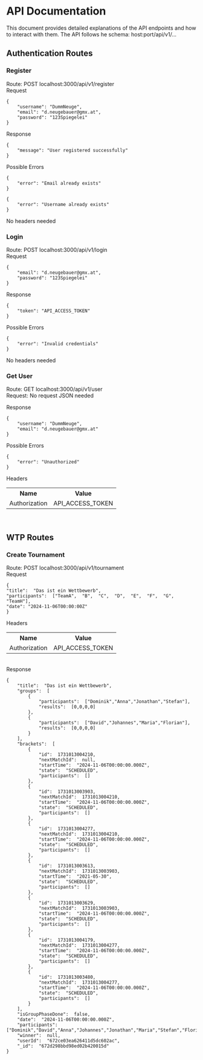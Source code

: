 
# API Documentation

This document provides detailed explanations of the API endpoints and how to interact with them.
The API follows he schema: host:port/api/v1/...

## Authentication Routes

### Register

Route: POST localhost:3000/api/v1/register<br>
Request<br>
```
{
    "username": "DummNeuge",
    "email": "d.neugebauer@gmx.at",
    "password": "123Spiegelei"
}
```

Response<br>
```
{
    "message": "User registered successfully"
}
```

Possible Errors<br>
```
{
    "error": "Email already exists"
}
```
```
{
    "error": "Username already exists"
}
```
No headers needed

### Login

Route: POST localhost:3000/api/v1/login<br>
Request<br>
```
{
    "email": "d.neugebauer@gmx.at",
    "password": "123Spiegelei"
}
```

Response<br>
```
{
    "token": "API_ACCESS_TOKEN"
}
```

Possible Errors<br>
```
{
    "error": "Invalid credentials"
}
```

No headers needed

### Get User


Route: GET localhost:3000/api/v1/user<br>
Request: No request JSON needed

Response<br>
```
{
    "username": "DummNeuge",
    "email": "d.neugebauer@gmx.at"
}
```

Possible Errors<br>
```
{
    "error": "Unauthorized"
}
```

Headers<br>
<table> 
<tr> 
<th>Name</th> <th>Value</th>
</tr> 
<tr> 
<td>Authorization</td> <td>API_ACCESS_TOKEN </td>
</table>
<br>

## WTP Routes

### Create Tournament

Route: POST localhost:3000/api/v1/tournament<br> 
Request<br>

```
{
"title":  "Das ist ein Wettbewerb",
"participants":  ["TeamA",  "B",  "C",  "D",  "E",  "F",  "G",  "TeamH"],
"date": "2024-11-06T00:00:00Z"
}
```

Headers<br>
<table> 
<tr> 
<th>Name</th> <th>Value</th>
</tr> 
<tr> 
<td>Authorization</td> <td>API_ACCESS_TOKEN </td>
</table>
<br>
Response<br>

```
{
	"title":  "Das ist ein Wettbewerb",
	"groups":  [
		{
			"participants":  ["Dominik","Anna","Jonathan","Stefan"],
			"results":  [0,0,0,0]
		},
		{
			"participants":  ["David","Johannes","Maria","Florian"],
			"results":  [0,0,0,0]
		}
	],
	"brackets":  [
		{
			"id":  1731013004210,
			"nextMatchId":  null,
			"startTime":  "2024-11-06T00:00:00.000Z",
			"state":  "SCHEDULED",
			"participants":  []
		},
		{
			"id":  1731013003903,
			"nextMatchId":  1731013004210,
			"startTime":  "2024-11-06T00:00:00.000Z",
			"state":  "SCHEDULED",
			"participants":  []
		},
		{
			"id":  1731013004277,
			"nextMatchId":  1731013004210,
			"startTime":  "2024-11-06T00:00:00.000Z",
			"state":  "SCHEDULED",
			"participants":  []
		},
		{
			"id":  1731013003613,
			"nextMatchId":  1731013003903,
			"startTime":  "2021-05-30",
			"state":  "SCHEDULED",
			"participants":  []
		},
		{
			"id":  1731013003629,
			"nextMatchId":  1731013003903,
			"startTime":  "2024-11-06T00:00:00.000Z",
			"state":  "SCHEDULED",
			"participants":  []
		},
		{
			"id":  1731013004179,
			"nextMatchId":  1731013004277,
			"startTime":  "2024-11-06T00:00:00.000Z",
			"state":  "SCHEDULED",
			"participants":  []
		},
		{
			"id":  1731013003480,
			"nextMatchId":  1731013004277,
			"startTime":  "2024-11-06T00:00:00.000Z",
			"state":  "SCHEDULED",
			"participants":  []
		}
	],
	"isGroupPhaseDone":  false,
	"date":  "2024-11-06T00:00:00.000Z",
	"participants":  ["Dominik","David","Anna","Johannes","Jonathan","Maria","Stefan","Florian"],
	"winner":  null,
	"userId":  "672ce03ea626411d5dc602ac",
	"_id":  "672d298bbd98ed02b420015d"
}
```